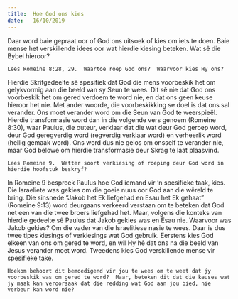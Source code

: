 ```yaml
---
title:  Hoe God ons kies
date:   16/10/2019
---
```


Daar word baie gepraat oor of God ons uitsoek of kies om iets te doen.  Baie mense het verskillende idees oor wat hierdie kiesing beteken.  Wat sê die Bybel hieroor? 

`Lees Romeine 8:28, 29.  Waartoe roep God ons?  Waarvoor kies Hy ons?`  

Hierdie Skrifgedeelte sê spesifiek dat God die mens voorbeskik het om gelykvormig aan die beeld van sy Seun te wees. Dit sê nie dat God ons voorbeskik het om  gered  verdoem te word nie, en dat ons geen keuse hieroor het nie.  Met ander woorde, die voorbeskikking se doel is dat ons sal verander.  Ons moet verander word om die Seun van God te weerspieël. Hierdie transformasie word dan in die volgende vers genoem (Romeine 8:30), waar Paulus, die outeur, verklaar dat die wat deur God geroep word, deur God geregverdig word (regverdig verklaar word) en verheerlik word (heilig gemaak word).  Ons word dus nie gelos om onsself te verander nie, maar God belowe om hierdie transformasie deur Skrag te laat plaasvind. 

`Lees Romeine 9.  Watter soort verkiesing of roeping deur God word in hierdie hoofstuk beskryf?` 

In Romeine 9 bespreek Paulus hoe God iemand vir ‘n spesifieke taak, kies. Die Israeliete was gekies om die goeie nuus oor God aan die wêreld te bring.  Die sinsnede “Jakob het Ek liefgehad en Esau het Ek gehaat” (Romeine 9:13) word deurgaans verkeerd verstaan om te beteken dat God net een van die twee broers liefgehad het.  Maar, volgens die konteks van hierdie gedeelte sê Paulus dat Jakob gekies was en Esau nie. Waarvoor was Jakob gekies?  Om die vader van die Israelitiese nasie te wees.  Daar is dus twee tipes kiesings of verkiesings  wat God gebruik.  Eerstens kies God elkeen van ons om gered te word, en wil Hy hê dat ons na die beeld van Jesus verander moet word.  Tweedens kies God verskillende mense vir spesifieke take. 

`Hoekom behoort dit bemoedigend vir jou te wees om te weet dat jy voorbeskik was om gered te word?  Maar, beteken dit dat die keuses wat jy maak kan veroorsaak dat die redding wat God aan jou bied, nie verbeur kan word nie?`